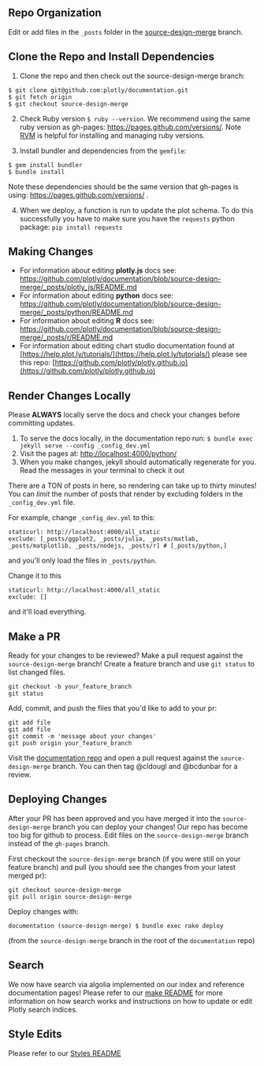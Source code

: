 ## Repo Organization
Edit or add files in the `_posts` folder in the [source-design-merge](http://github.com/plotly/documentation/tree/source-design-merge) branch.

## Clone the Repo and Install Dependencies 
1. Clone the repo and then check out the source-design-merge branch:

  ```
  $ git clone git@github.com:plotly/documentation.git
  $ git fetch origin
  $ git checkout source-design-merge
  ```
 
2. Check Ruby version `$ ruby --version`. We recommend using the same ruby version as gh-pages: https://pages.github.com/versions/. Note [RVM](https://rvm.io/rvm/install) is helpful for installing and managing ruby versions.

3. Install bundler and dependencies from the `gemfile`:

  ```
  $ gem install bundler
  $ bundle install
  ```
Note these dependencies should be the same version that gh-pages is using: https://pages.github.com/versions/ .

4. When we deploy, a function is run to update the plot schema. To do this successfully you have to make sure you have the `requests` python package: `pip install requests`

## Making Changes
- For information about editing **plotly.js** docs see: https://github.com/plotly/documentation/blob/source-design-merge/_posts/plotly_js/README.md 
- For information about editing **python** docs see: https://github.com/plotly/documentation/blob/source-design-merge/_posts/python/README.md
- For information about editing **R** docs see: https://github.com/plotly/documentation/blob/source-design-merge/_posts/r/README.md
- For information about editing chart studio documentation found at [https://help.plot.ly/tutorials/](https://help.plot.ly/tutorials/) please see this repo: [https://github.com/plotly/plotly.github.io](https://github.com/plotly/plotly.github.io)

## Render Changes Locally
Please **ALWAYS** locally serve the docs and check your changes before committing updates.
1. To serve the docs locally, in the documentation repo run: `$ bundle exec jekyll serve --config _config_dev.yml`
2. Visit the pages at: [http://localhost:4000/python/](http://localhost:4000/python/)
3. When you make changes, jekyll should automatically regenerate for you. Read the messages in your terminal to check it out

There are a TON of posts in here, so rendering can take up to
thirty minutes! You can *limit* the number of posts that render by
excluding folders in the `_config_dev.yml` file.

For example, change `_config_dev.yml` to this:

```
staticurl: http://localhost:4000/all_static
exclude: [_posts/ggplot2, _posts/julia, _posts/matlab, _posts/matplotlib, _posts/nodejs, _posts/r] # [_posts/python,]
```

and you'll only load the files in `_posts/python`.

Change it to this

```
staticurl: http://localhost:4000/all_static
exclude: []
```

and it'll load everything.

## Make a PR
Ready for your changes to be reviewed? Make a pull request against the `source-design-merge` branch! 
Create a feature branch and use `git status` to list changed files.
```
git checkout -b your_feature_branch
git status
```
Add, commit, and push the files that you'd like to add to your pr:
```
git add file
git add file
git commit -m 'message about your changes'
git push origin your_feature_branch
```
Visit the [documentation repo](https://github.com/plotly/documentation) and open a pull request against the `source-design-merge` branch. You can then tag @cldougl and @bcdunbar for a review.

## Deploying Changes
After your PR has been approved and you have merged it into the `source-design-merge` branch you can deploy your changes! Our repo has become too big for github to process. Edit files on the `source-design-merge` branch instead of the `gh-pages` branch.

First checkout the `source-design-merge` branch (if you were still on your feature branch) and pull (you should see the changes from your latest merged pr):
```
git checkout source-design-merge
git pull origin source-design-merge
```

Deploy changes with:
```
documentation (source-design-merge) $ bundle exec rake deploy
```

(from the `source-design-merge` branch in the root of the `documentation` repo)

## Search

We now have search via algolia implemented on our index and reference documentation pages! Please refer to our [make README](https://github.com/plotly/documentation/blob/source-design-merge/make_instructions.txt) for more information on how search works and instructions on how to update or edit Plotly search indices. 

## Style Edits

Please refer to our [Styles README](https://github.com/plotly/documentation/blob/source-design-merge/Styles.md)
